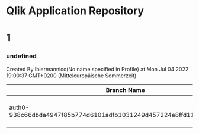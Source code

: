# Qlik Application Repository 
# 1
### undefined
Created By lbiermannicc(No name specified in Profile) at Mon Jul 04 2022 19:00:37 GMT+0200 (Mitteleuropäische Sommerzeit)

Branch Name|Qlik application
---|---
auth0-938c66dbda4947f85b774d6101adfb1031249d457224e8ffd1108aab9245ea8c|[https://xmt00miwyd818ho.eu.qlikcloud.com/sense/app/a635d267-d9bc-4521-ab35-6347c37ffd27](https://xmt00miwyd818ho.eu.qlikcloud.com/sense/app/a635d267-d9bc-4521-ab35-6347c37ffd27)